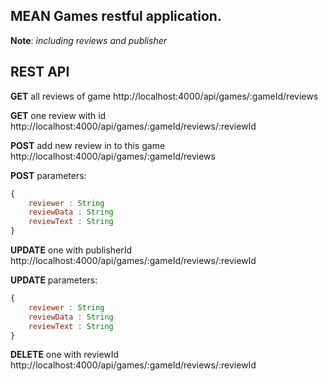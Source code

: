 ## MEAN Games restful application.

**Note**: *including reviews and publisher*

## REST API
**GET** all reviews of game
http://localhost:4000/api/games/:gameId/reviews

**GET** one review with id
http://localhost:4000/api/games/:gameId/reviews/:reviewId

**POST** add new review in to this game
http://localhost:4000/api/games/:gameId/reviews

**POST** parameters:      
```javascript
{  
    reviewer : String
    reviewData : String
    reviewText : String
}
```

**UPDATE** one with publisherId
http://localhost:4000/api/games/:gameId/reviews/:reviewId

**UPDATE** parameters:      
```javascript
{  
    reviewer : String
    reviewData : String
    reviewText : String
}
```
**DELETE** one with reviewId
http://localhost:4000/api/games/:gameId/reviews/:reviewId
